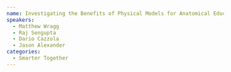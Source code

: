 ```yaml
---
name: Investigating the Benefits of Physical Models for Anatomical Education in Augmented Reality
speakers:
  - Matthew Wragg
  - Raj Sengupta
  - Dario Cazzola
  - Jason Alexander
categories:
  - Smarter Together
---
```

